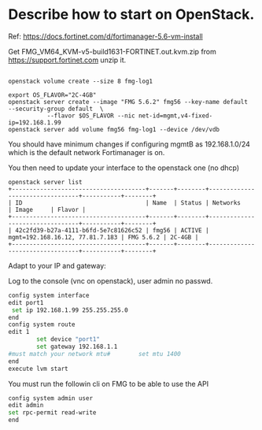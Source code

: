 # Describe how to start on OpenStack.

Ref: https://docs.fortinet.com/d/fortimanager-5.6-vm-install


Get FMG_VM64_KVM-v5-build1631-FORTINET.out.kvm.zip from https://support.fortinet.com
unzip it.

```openstack image create --disk-format qcow2 --container-format bare  "FMG 5.6.2"  --file fmg.qcow2

openstack volume create --size 8 fmg-log1

export OS_FLAVOR="2C-4GB"
openstack server create --image "FMG 5.6.2" fmg56 --key-name default  --security-group default  \
           --flavor $OS_FLAVOR --nic net-id=mgmt,v4-fixed-ip=192.168.1.99
openstack server add volume fmg56 fmg-log1 --device /dev/vdb
```

You should have minimum changes if configuring mgmtB as 192.168.1.0/24 which is the default network Fortimanager is on.

You then need to update your interface to the openstack one (no dhcp)
```shell
openstack server list
+--------------------------------------+-------+--------+---------------------------------+-----------+--------+
| ID                                   | Name  | Status | Networks                        | Image     | Flavor |
+--------------------------------------+-------+--------+---------------------------------+-----------+--------+
| 42c2fd39-b27a-4111-b6fd-5e7c81626c52 | fmg56 | ACTIVE | mgmt=192.168.16.12, 77.81.7.183 | FMG 5.6.2 | 2C-4GB |
+--------------------------------------+-------+--------+---------------------------------+-----------+--------+
```

Adapt to your IP and gateway:



Log to the console (vnc on openstack), user admin  no passwd.
```bash
config system interface
edit port1
 set ip 192.168.1.99 255.255.255.0
end 
config system route
edit 1
        set device "port1"
        set gateway 192.168.1.1
#must match your network mtu#        set mtu 1400
end
execute lvm start
```
You must run the followin cli on FMG to be able to use the API
```bash
config system admin user
edit admin
set rpc-permit read-write
end
```